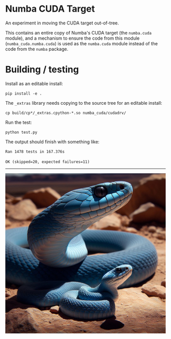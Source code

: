 # Numba CUDA Target

An experiment in moving the CUDA target out-of-tree.

This contains an entire copy of Numba's CUDA target (the `numba.cuda` module),
and a mechanism to ensure the code from this module (`numba_cuda.numba.cuda`) is
used as the `numba.cuda` module instead of the code from the `numba` package.

# Building / testing

Install as an editable install:

```
pip install -e .
```

The `_extras` library needs copying to the source tree for an editable install:

```
cp build/cp*/_extras.cpython-*.so numba_cuda/cudadrv/
```

Run the test:

```
python test.py
```

The output should finish with something like:

```
Ran 1478 tests in 167.376s

OK (skipped=20, expected failures=11)
```

***

![A small blue snake in the shadow of a large blue snake](shadow_snake.jpg)
